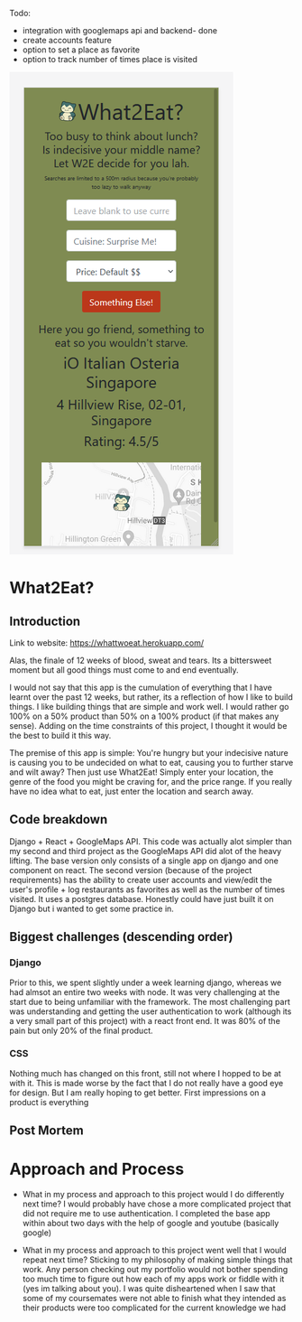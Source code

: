 Todo:
- integration with googlemaps api and backend- done
- create accounts feature
- option to set a place as favorite
- option to track number of times place is visited

![Alt text](client/public/project_screenshot.PNG?raw=true "Title")



# What2Eat?

## Introduction

Link to website: https://whattwoeat.herokuapp.com/

Alas, the finale of 12 weeks of blood, sweat and tears. Its a bittersweet moment but all good things must come to and end eventually. 

I would not say that this app is the cumulation of everything that I have learnt over the past 12 weeks, but rather, its a reflection of how I like to build things. I like building things that are simple and work well. I would rather go 100% on a 50% product than 50% on a 100% product (if that makes any sense). Adding on the time constraints of this project, I thought it would be the best to build it this way.

The premise of this app is simple: You're hungry but your indecisive nature is causing you to be undecided on what to eat, causing you to further starve and wilt away? Then just use What2Eat! Simply enter your location, the genre of the food you might be craving for, and the price range. If you really have no idea what to eat, just enter the location and search away.

## Code breakdown
Django + React + GoogleMaps API. This code was actually alot simpler than my second and third project as the GoogleMaps API did alot of the heavy lifting. The base version only consists of a single app on django and one component on react. The second version (because of the project requirements) has the ability to create user accounts and view/edit the user's profile + log restaurants as favorites as well as the number of times visited. It uses a postgres database. Honestly could have just built it on Django but i wanted to get some practice in.

## Biggest challenges (descending order)
### Django 
Prior to this, we spent slightly under a week learning django, whereas we had almsot an entire two weeks with node. It was very challenging at the start due to being unfamiliar with the framework. The most challenging part was understanding and getting the user authentication to work (although its a very small part of this project) with a react front end. It was 80% of the pain but only 20% of the final product.

### CSS
Nothing much has changed on this front, still not where I hopped to be at with it. This is made worse by the fact that I do not really have a good eye for design. But I am really hoping to get better. First impressions on a product is everything

## Post Mortem
# Approach and Process
- What in my process and approach to this project would I do differently next time?
I would probably have chose a more complicated project that did not require me to use authentication. I completed the base app within about two days with the help of google and youtube (basically google)

- What in my process and approach to this project went well that I would repeat next time?
Sticking to my philosophy of making simple things that work. Any person checking out my portfolio would not bother spending too much time to figure out how each of my apps work or fiddle with it (yes im talking about you). I was quite disheartened when I saw that some of my coursemates were not able to finish what they intended as their products were too complicated for the current knowledge we had

